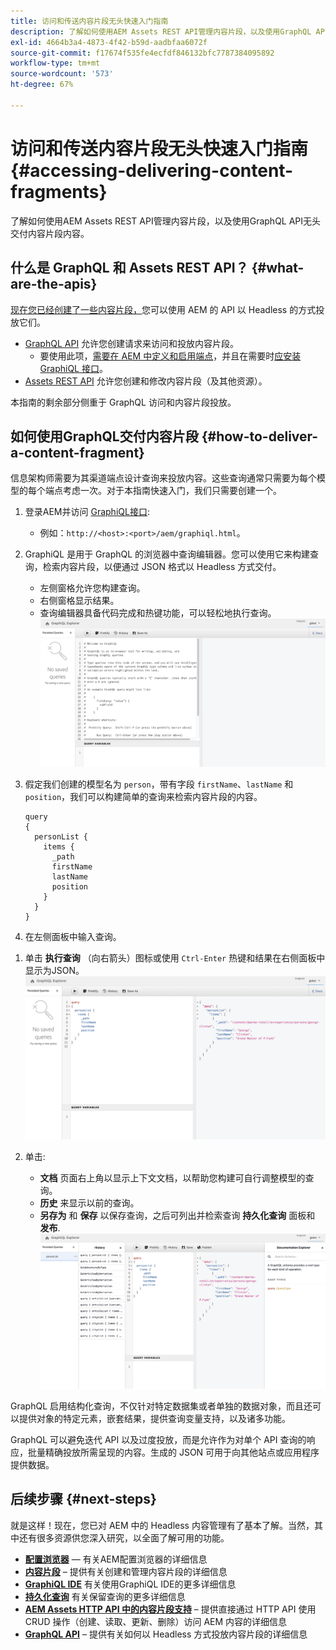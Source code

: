 ```yaml
---
title: 访问和传送内容片段无头快速入门指南
description: 了解如何使用AEM Assets REST API管理内容片段，以及使用GraphQL API无头交付内容片段内容。
exl-id: 4664b3a4-4873-4f42-b59d-aadbfaa6072f
source-git-commit: f17674f535fe4ecfdf846132bfc7787384095892
workflow-type: tm+mt
source-wordcount: '573'
ht-degree: 67%

---
```


# 访问和传送内容片段无头快速入门指南 {#accessing-delivering-content-fragments}

了解如何使用AEM Assets REST API管理内容片段，以及使用GraphQL API无头交付内容片段内容。

## 什么是 GraphQL 和 Assets REST API？ {#what-are-the-apis}

[现在您已经创建了一些内容片段，](create-content-fragment.md)您可以使用 AEM 的 API 以 Headless 的方式投放它们。

* [GraphQL API](/help/assets/content-fragments/graphql-api-content-fragments.md) 允许您创建请求来访问和投放内容片段。
   * 要使用此项，[需要在 AEM 中定义和启用端点](/help/assets/content-fragments/graphql-api-content-fragments.md#enabling-graphql-endpoint)，并且在需要时[应安装 GraphiQL 接口](/help/assets/content-fragments/graphql-api-content-fragments.md#installing-graphiql-interface)。
* [Assets REST API](/help/assets/assets-api-content-fragments.md) 允许您创建和修改内容片段（及其他资源）。

本指南的剩余部分侧重于 GraphQL 访问和内容片段投放。

## 如何使用GraphQL交付内容片段 {#how-to-deliver-a-content-fragment}

信息架构师需要为其渠道端点设计查询来投放内容。这些查询通常只需要为每个模型的每个端点考虑一次。对于本指南快速入门，我们只需要创建一个。

1. 登录AEM并访问 [GraphiQL接口](/help/assets/content-fragments/graphiql-ide.md):
   * 例如：`http://<host>:<port>/aem/graphiql.html`。

1. GraphiQL 是用于 GraphQL 的浏览器中查询编辑器。您可以使用它来构建查询，检索内容片段，以便通过 JSON 格式以 Headless 方式交付。
   * 左侧窗格允许您构建查询。
   * 右侧窗格显示结果。
   * 查询编辑器具备代码完成和热键功能，可以轻松地执行查询。
      ![GraphiQL 编辑器](../assets/graphiql.png)

1. 假定我们创建的模型名为 `person`，带有字段 `firstName`、`lastName` 和 `position`，我们可以构建简单的查询来检索内容片段的内容。

   ```text
   query 
   {
     personList {
       items {
         _path
         firstName
         lastName
         position
       }
     }
   }
   ```

1. 在左侧面板中输入查询。

<!--
   ![GraphiQL query](../assets/graphiql-query.png)
-->

1. 单击 **执行查询** （向右箭头）图标或使用 `Ctrl-Enter` 热键和结果在右侧面板中显示为JSON。
   ![GraphiQL 结果](../assets/graphiql-results.png)

1. 单击:
   * **文档** 页面右上角以显示上下文文档，以帮助您构建可自行调整模型的查询。
   * **历史** 来显示以前的查询。
   * **另存为** 和 **保存** 以保存查询，之后可列出并检索查询 **持久化查询** 面板和 **发布**.
      ![GraphiQL 文档](../assets/graphiql-documentation.png)

GraphQL 启用结构化查询，不仅针对特定数据集或者单独的数据对象，而且还可以提供对象的特定元素，嵌套结果，提供查询变量支持，以及诸多功能。

GraphQL 可以避免迭代 API 以及过度投放，而是允许作为对单个 API 查询的响应，批量精确投放所需呈现的内容。生成的 JSON 可用于向其他站点或应用程序提供数据。

## 后续步骤 {#next-steps}

就是这样！现在，您已对 AEM 中的 Headless 内容管理有了基本了解。当然，其中还有很多资源供您深入研究，以全面了解可用的功能。

* **[配置浏览器](create-configuration.md)**  — 有关AEM配置浏览器的详细信息
* **[内容片段](/help/assets/content-fragments/content-fragments.md)** – 提供有关创建和管理内容片段的详细信息
* **[GraphiQL IDE](/help/assets/content-fragments/graphiql-ide.md)** 有关使用GraphiQL IDE的更多详细信息
* **[持久化查询](/help/assets/content-fragments/persisted-queries.md)** 有关保留查询的更多详细信息
* **[AEM Assets HTTP API 中的内容片段支持](/help/assets/assets-api-content-fragments.md)** – 提供直接通过 HTTP API 使用 CRUD 操作（创建、读取、更新、删除）访问 AEM 内容的详细信息
* **[GraphQL API](/help/assets/content-fragments/graphql-api-content-fragments.md)** – 提供有关如何以 Headless 方式投放内容片段的详细信息
